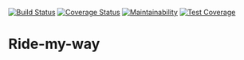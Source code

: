 [![Build Status](https://travis-ci.org/okoroemeka/Ride-my-way.svg?branch=features)](https://travis-ci.org/okoroemeka/Ride-my-way)  [![Coverage Status](https://coveralls.io/repos/github/okoroemeka/Ride-my-way/badge.svg?branch=features)](https://coveralls.io/github/okoroemeka/Ride-my-way?branch=features)  [![Maintainability](https://api.codeclimate.com/v1/badges/35bda23b07c19213322d/maintainability)](https://codeclimate.com/github/okoroemeka/Ride-my-way/maintainability)  [![Test Coverage](https://api.codeclimate.com/v1/badges/35bda23b07c19213322d/test_coverage)](https://codeclimate.com/github/okoroemeka/Ride-my-way/test_coverage)
# Ride-my-way